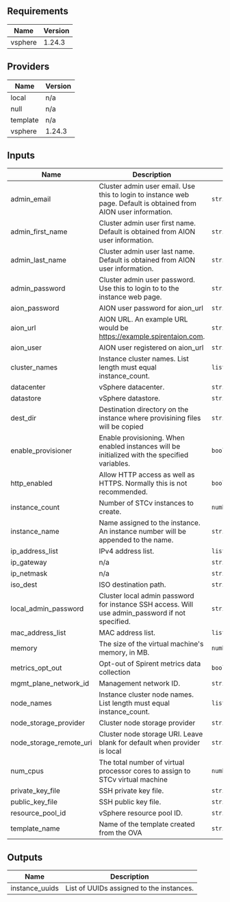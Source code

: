 <!-- BEGINNING OF PRE-COMMIT-TERRAFORM DOCS HOOK -->
## Requirements

| Name | Version |
|------|---------|
| vsphere | 1.24.3 |

## Providers

| Name | Version |
|------|---------|
| local | n/a |
| null | n/a |
| template | n/a |
| vsphere | 1.24.3 |

## Inputs

| Name | Description | Type | Default | Required |
|------|-------------|------|---------|:--------:|
| admin\_email | Cluster admin user email. Use this to login to instance web page.  Default is obtained from AION user information. | `string` | `""` | no |
| admin\_first\_name | Cluster admin user first name. Default is obtained from AION user information. | `string` | `""` | no |
| admin\_last\_name | Cluster admin user last name.  Default is obtained from AION user information. | `string` | `""` | no |
| admin\_password | Cluster admin user password. Use this to login to to the instance web page. | `string` | n/a | yes |
| aion\_password | AION user password for aion\_url | `string` | n/a | yes |
| aion\_url | AION URL. An example URL would be https://example.spirentaion.com. | `string` | n/a | yes |
| aion\_user | AION user registered on aion\_url | `string` | n/a | yes |
| cluster\_names | Instance cluster names.  List length must equal instance\_count. | `list(string)` | `[]` | no |
| datacenter | vSphere datacenter. | `string` | n/a | yes |
| datastore | vSphere datastore. | `string` | n/a | yes |
| dest\_dir | Destination directory on the instance where provisining files will be copied | `string` | `"~"` | no |
| enable\_provisioner | Enable provisioning.  When enabled instances will be initialized with the specified variables. | `bool` | `true` | no |
| http\_enabled | Allow HTTP access as well as HTTPS.  Normally this is not recommended. | `bool` | `false` | no |
| instance\_count | Number of STCv instances to create. | `number` | `1` | no |
| instance\_name | Name assigned to the instance.  An instance number will be appended to the name. | `string` | `"AION"` | no |
| ip\_address\_list | IPv4 address list. | `list(string)` | `[]` | no |
| ip\_gateway | n/a | `string` | n/a | yes |
| ip\_netmask | n/a | `string` | n/a | yes |
| iso\_dest | ISO destination path. | `string` | n/a | yes |
| local\_admin\_password | Cluster local admin password for instance SSH access.  Will use admin\_password if not specified. | `string` | `""` | no |
| mac\_address\_list | MAC address list. | `list(string)` | `[]` | no |
| memory | The size of the virtual machine's memory, in MB. | `number` | `"2048"` | no |
| metrics\_opt\_out | Opt-out of Spirent metrics data collection | `bool` | `false` | no |
| mgmt\_plane\_network\_id | Management network ID. | `string` | n/a | yes |
| node\_names | Instance cluster node names.  List length must equal instance\_count. | `list(string)` | `[]` | no |
| node\_storage\_provider | Cluster node storage provider | `string` | `"local"` | no |
| node\_storage\_remote\_uri | Cluster node storage URI.  Leave blank for default when provider is local | `string` | `""` | no |
| num\_cpus | The total number of virtual processor cores to assign to STCv virtual machine | `number` | `"2"` | no |
| private\_key\_file | SSH private key file. | `string` | n/a | yes |
| public\_key\_file | SSH public key file. | `string` | n/a | yes |
| resource\_pool\_id | vSphere resource pool ID. | `string` | n/a | yes |
| template\_name | Name of the template created from the OVA | `string` | n/a | yes |

## Outputs

| Name | Description |
|------|-------------|
| instance\_uuids | List of UUIDs assigned to the instances. |

<!-- END OF PRE-COMMIT-TERRAFORM DOCS HOOK -->
